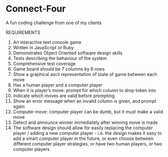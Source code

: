 # Connect-Four
A fun coding challenge from one of my clients

REQUIREMENTS
1. An interactive text console game
2. Written in JavaScript or Ruby
3. Demonstrates Object Oriented software design skills
4. Tests describing the behaviour of the system
5. Comprehensive test coverage
6. Game board should be 7 columns by 6 rows
7. Show a graphical ascii representation of state of game between each move
8. Has a human player and a computer player
9. When it is player’s move: prompt for which column to drop token into
10. Indicate which moves are valid before prompting
11. Show an error message when an invalid column is given, and prompt again
12. Computer move: computer player can be dumb, but it must make a valid move
13. Detect and announce winner immediately after winning move is made
14. The software design should allow for easily replacing the computer player /
adding a new computer player - i.e. the design makes it easy to add a smart
computer player in the future, or even choose between different computer player
strategies, or have two human players, or two computer players

